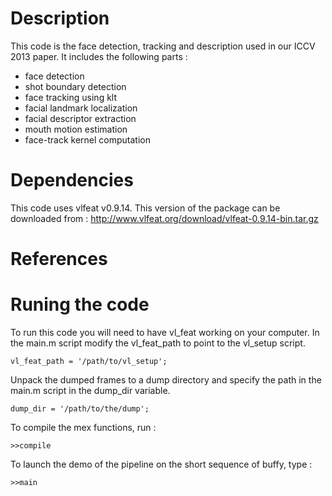 Description
=====================================

This code is the face detection, tracking and description used in our ICCV 2013 paper.
It includes the following parts :

- face detection
- shot boundary detection
- face tracking using klt
- facial landmark localization
- facial descriptor extraction
- mouth motion estimation
- face-track kernel computation

Dependencies
=====================================

This code uses vlfeat v0.9.14. This version of the package can be downloaded from :
http://www.vlfeat.org/download/vlfeat-0.9.14-bin.tar.gz

References
===================================== 

Runing the code
=====================================

To run this code you will need to have vl_feat working on your computer.
In the main.m script modify the vl_feat_path to point to the vl_setup script.

```
vl_feat_path = '/path/to/vl_setup';
```

Unpack the dumped frames to a dump directory and specify the path in the main.m script in the dump_dir variable.

```
dump_dir = '/path/to/the/dump';
```

To compile the mex functions, run :

```
>>compile
```

To launch the demo of the pipeline on the short sequence of buffy, type :

```
>>main
```
